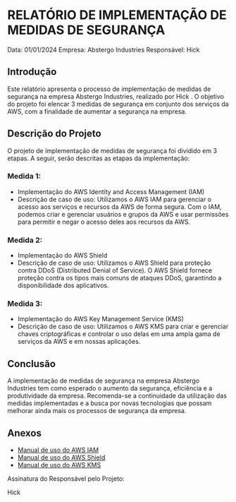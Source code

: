 # RELATÓRIO DE IMPLEMENTAÇÃO DE MEDIDAS DE SEGURANÇA

Data: 01/01/2024
Empresa: Abstergo Industries
Responsável: Hick

## Introdução

Este relatório apresenta o processo de implementação de medidas de segurança na empresa Abstergo Industries, realizado por Hick . O objetivo do projeto foi elencar 3 medidas de segurança em conjunto dos serviços da AWS, com a finalidade de aumentar a segurança na empresa.

## Descrição do Projeto

O projeto de implementação de medidas de segurança foi dividido em 3 etapas. A seguir, serão descritas as etapas da implementação:

### Medida 1: 

- Implementação do AWS Identity and Access Management (IAM)
- Descrição de caso de uso: Utilizamos o AWS IAM para gerenciar o acesso aos serviços e recursos da AWS de forma segura. Com o IAM, podemos criar e gerenciar usuários e grupos da AWS e usar permissões para permitir e negar o acesso deles aos recursos da AWS.

### Medida 2: 

- Implementação do AWS Shield
- Descrição de caso de uso: Utilizamos o AWS Shield para proteção contra DDoS (Distributed Denial of Service). O AWS Shield fornece proteção contra os tipos mais comuns de ataques DDoS, garantindo a disponibilidade dos aplicativos.

### Medida 3: 

- Implementação do AWS Key Management Service (KMS)
- Descrição de caso de uso: Utilizamos o AWS KMS para criar e gerenciar chaves criptográficas e controlar o uso delas em uma ampla gama de serviços da AWS e em nossas aplicações.

## Conclusão

A implementação de medidas de segurança na empresa Abstergo Industries tem como esperado o aumento da segurança, eficiência e a produtividade da empresa. Recomenda-se a continuidade da utilização das medidas implementadas e a busca por novas tecnologias que possam melhorar ainda mais os processos de segurança da empresa.

## Anexos

- [Manual de uso do AWS IAM](https://docs.aws.amazon.com/IAM/latest/UserGuide/introduction.html)
- [Manual de uso do AWS Shield](https://docs.aws.amazon.com/waf/latest/developerguide/shield-chapt1.html)
- [Manual de uso do AWS KMS](https://docs.aws.amazon.com/kms/latest/developerguide/overview.html)

Assinatura do Responsável pelo Projeto:

Hick 
